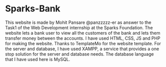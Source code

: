 # Sparks-Bank
This website is made by Mohit Pansare @panzzzzz-er as answer to the Task1 of the Web Development internship at the Sparks Foundation.
The website lets a bank user to view all the customers of the bank and lets them transfer money between the accounts.
I have used HTML, CSS, JS and PHP for making the website. Thanks to TemplateMo for the website template.
For the server and database, I have used XAMPP, a service that provides a one stop solution for the server and database needs. The database language that I have used here is MySQL.
